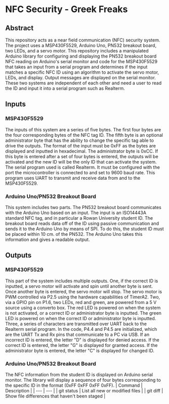 # NFC Security - Greek Freaks
## Abstract
This repository acts as a near field communication (NFC) security system. The project uses a MSP430F5529, Arduino Uno, PN532 breakout board, two LEDs, and a servo motor. This repository includes a manipulated Arduino library for configuring and displaying the PN532 breakout board NFC reading on Arduino's serial monitor and code for the MSP430F5529 that takes an input from a serial program and determines if the input matches a specific NFC ID using an algorithm to activate the servo motor, LEDs, and display. Output messages are displayed on the serial monitor. These two systems are independent of each other and need a user to read the ID and input it into a serial program such as Realterm. 
## Inputs
### MSP430F5529 
The inputs of this system are a series of five bytes. The first four bytes are the four corresponding bytes of the NFC tag ID. The fifth byte is an optional administrator byte that has the ability to change the specific tag able to drive the outputs. The format of the input must be 0xFF as the bytes are displayed and inputted in hexadecimal. The administrator byte is 0xCC. If this byte is entered after a set of four bytes is entered, the outputs will be activated and the new ID will be the only ID that can activate the system. The serial program used is called Realterm. It must be configured with the port the microcontroller is connected to and set to 9600 baud rate. This program uses UART to transmit and receive data from and to the MSP430F5529. 
### Arduino Uno/PN532 Breakout Board 
This system includes two parts. The PN532 breakout board communicates with the Arduino Uno based on an input. The input is an ISO14443A standard NFC tag, and in particular a Rowan University student ID. The breakout board reads data off of the ID using passive communication and sends it to the Arduino Uno by means of SPI. To do this, the student ID must be placed within 10 cm. of the PN532. The Arduino Uno takes this information and gives a readable output. 
## Outputs 
### MSP430F5529 
This part of the system includes multiple outputs. One, if the correct ID is inputted, a servo motor will activate and spin until another byte is sent. Once another byte is entered, the servo motor will stop. The servo motor is PWM controlled via P2.5 using the hardware capabilities of TimerA2. Two, via a GPIO pin on P1.6, two LEDs, red and green, are powered from a 5 V source using a converto box. The red LED is powered on when the system is not activated, or a correct ID or administrator byte is inputted. The green LED is powered on when the correct ID or administrator byte is inputted. Three, a series of characters are transmitted over UART back to the Realterm serial program. In the code, P4.4 and P4.5 are initialized, which are the UART Tx and Rx pins that communicate to a PC via USB. If an incorrect ID is entered, the letter "D" is displayed for denied access. If the correct ID is entered, the letter "G" is displayed for granted access. If the administrator byte is entered, the letter "C" is displayed for changed ID. 
### Arduino Uno/PN532 Breakout Board 
The NFC information from the student ID is displayed on Arduino serial monitor. The library will display a sequence of four bytes corresponding to the specific ID in the format (0xFF 0xFF 0xFF 0xFF). 
| Command | Description |
| --- | --- |
| git status | List all new or modified files |
| git diff | Show file differences that haven't been staged |

